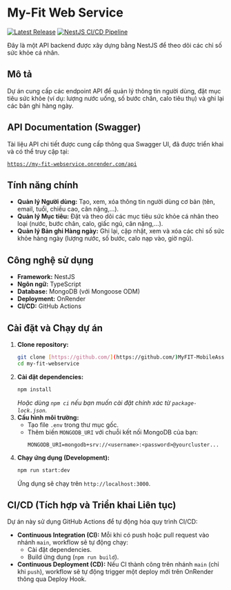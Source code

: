 # My-Fit Web Service

[![Latest Release](https://img.shields.io/github/v/release/MyFIT-MobileAssignment-C03043/my-fit-webservice)](https://github.com/MyFIT-MobileAssignment-C03043/my-fit-webservice/releases/latest)
[![NestJS CI/CD Pipeline](https://github.com/MyFIT-MobileAssignment-C03043/my-fit-webservice/actions/workflows/ci-cd.yml/badge.svg)](https://github.com/MyFIT-MobileAssignment-C03043/my-fit-webservice/actions/workflows/ci-cd.yml)

Đây là một API backend được xây dựng bằng NestJS để theo dõi các chỉ số sức khỏe cá nhân.

## Mô tả

Dự án cung cấp các endpoint API để quản lý thông tin người dùng, đặt mục tiêu sức khỏe (ví dụ: lượng nước uống, số bước chân, calo tiêu thụ) và ghi lại các bản ghi hàng ngày.

## API Documentation (Swagger)

Tài liệu API chi tiết được cung cấp thông qua Swagger UI, đã được triển khai và có thể truy cập tại:

[`https://my-fit-webservice.onrender.com/api`](https://my-fit-webservice.onrender.com/api)


## Tính năng chính

* **Quản lý Người dùng:** Tạo, xem, xóa thông tin người dùng cơ bản (tên, email, tuổi, chiều cao, cân nặng,...).
* **Quản lý Mục tiêu:** Đặt và theo dõi các mục tiêu sức khỏe cá nhân theo loại (nước, bước chân, calo, giấc ngủ, cân nặng,...).
* **Quản lý Bản ghi Hàng ngày:** Ghi lại, cập nhật, xem và xóa các chỉ số sức khỏe hàng ngày (lượng nước, số bước, calo nạp vào, giờ ngủ).

## Công nghệ sử dụng

* **Framework:** NestJS
* **Ngôn ngữ:** TypeScript
* **Database:** MongoDB (với Mongoose ODM)
* **Deployment:** OnRender
* **CI/CD:** GitHub Actions

## Cài đặt và Chạy dự án

1.  **Clone repository:**
    ```bash
    git clone [https://github.com/](https://github.com/)MyFIT-MobileAssignment-C03043/my-fit-webservice.git
    cd my-fit-webservice
    ```
2.  **Cài đặt dependencies:**
    ```bash
    npm install
    ```
    *Hoặc dùng `npm ci` nếu bạn muốn cài đặt chính xác từ `package-lock.json`.*
3.  **Cấu hình môi trường:**
    * Tạo file `.env` trong thư mục gốc.
    * Thêm biến `MONGODB_URI` với chuỗi kết nối MongoDB của bạn:
        ```
        MONGODB_URI=mongodb+srv://<username>:<password>@yourcluster...
        ```
4.  **Chạy ứng dụng (Development):**
    ```bash
    npm run start:dev
    ```
    Ứng dụng sẽ chạy trên `http://localhost:3000`.

## CI/CD (Tích hợp và Triển khai Liên tục)

Dự án này sử dụng GitHub Actions để tự động hóa quy trình CI/CD:

* **Continuous Integration (CI):** Mỗi khi có push hoặc pull request vào nhánh `main`, workflow sẽ tự động chạy:
    * Cài đặt dependencies.
    * Build ứng dụng (`npm run build`).
* **Continuous Deployment (CD):** Nếu CI thành công trên nhánh `main` (chỉ khi `push`), workflow sẽ tự động trigger một deploy mới trên OnRender thông qua Deploy Hook.